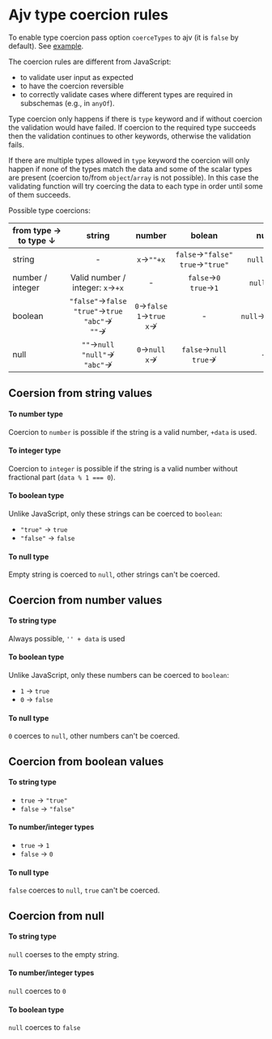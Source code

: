 # Ajv type coercion rules

To enable type coercion pass option `coerceTypes` to ajv (it is `false` by default). See [example](https://github.com/epoberezkin/ajv#coercing-data-types).

The coercion rules are different from JavaScript:
- to validate user input as expected
- to have the coercion reversible
- to correctly validate cases where different types are required in subschemas (e.g., in `anyOf`).

Type coercion only happens if there is `type` keyword and if without coercion the validation would have failed. If coercion to the required type succeeds then the validation continues to other keywords, otherwise the validation fails.

If there are multiple types allowed in `type` keyword the coercion will only happen if none of the types match the data and some of the scalar types are present (coercion to/from `object`/`array` is not possible). In this case the validating function will try coercing the data to each type in order until some of them succeeds.

Possible type coercions:

|from&nbsp;type&nbsp;&rarr;<br>to&nbsp;type&nbsp;&darr;|string|number|bolean|null|
|---|:-:|:-:|:-:|:-:|
|string      |-|`x`&rarr;`""+x`|`false`&rarr;`"false"`<br>`true`&rarr;`"true"`|`null`&rarr;`""`|
|number /<br>integer|Valid number /<br>integer: `x`&rarr;`+x`<br>|-|`false`&rarr;`0`<br>`true`&rarr;`1`|`null`&rarr;`0`|
|boolean     |`"false"`&rarr;`false`<br>`"true"`&rarr;`true`<br>`"abc"`&nrarr;<br>`""`&nrarr;|`0`&rarr;`false`<br>`1`&rarr;`true`<br>`x`&nrarr;|-|`null`&rarr;`false`|
|null        |`""`&rarr;`null`<br>`"null"`&nrarr;<br>`"abc"`&nrarr;|`0`&rarr;`null`<br>`x`&nrarr;|`false`&rarr;`null`<br>`true`&nrarr;|-|


## Coersion from string values

#### To number type

Coercion to `number` is possible if the string is a valid number, `+data` is used.


#### To integer type

Coercion to `integer` is possible if the string is a valid number without fractional part (`data % 1 === 0`).


#### To boolean type

Unlike JavaScript, only these strings can be coerced to `boolean`:
- `"true"` -> `true`
- `"false"` -> `false`


#### To null type

Empty string is coerced to `null`, other strings can't be coerced.


## Coercion from number values

#### To string type

Always possible, `'' + data` is used


#### To boolean type

Unlike JavaScript, only these numbers can be coerced to `boolean`:
- `1` -> `true`
- `0` -> `false`


#### To null type

`0` coerces to `null`, other numbers can't be coerced.


## Coercion from boolean values

#### To string type

- `true` -> `"true"`
- `false` -> `"false"`


#### To number/integer types

- `true` -> `1`
- `false` -> `0`


#### To null type

`false` coerces to `null`, `true` can't be coerced.


## Coercion from null

#### To string type

`null` coerses to the empty string.


#### To number/integer types

`null` coerces to `0`


#### To boolean type

`null` coerces to `false`
